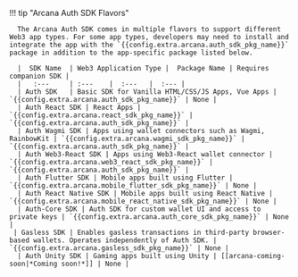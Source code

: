 !!! tip "Arcana Auth SDK Flavors"

      The Arcana Auth SDK comes in multiple flavors to support different Web3 app types. For some app types, developers may need to install and integrate the app with the `{{config.extra.arcana.auth_sdk_pkg_name}}` package in addition to the app-specific package listed below. 

      |  SDK Name  | Web3 Application Type |  Package Name | Requires companion SDK | 
      |   :---     | :---    |  :---   |  :--- | 
      | Auth SDK   | Basic SDK for Vanilla HTML/CSS/JS Apps, Vue Apps | `{{config.extra.arcana.auth_sdk_pkg_name}}` | None |
      | Auth React SDK | React Apps | `{{config.extra.arcana.react_sdk_pkg_name}}` | `{{config.extra.arcana.auth_sdk_pkg_name}}` |
      | Auth Wagmi SDK | Apps using wallet connectors such as Wagmi, RainbowKit | `{{config.extra.arcana.wagmi_sdk_pkg_name}}` | `{{config.extra.arcana.auth_sdk_pkg_name}}` |
      | Auth Web3-React SDK | Apps using Web3-React wallet connector | `{{config.extra.arcana.web3_react_sdk_pkg_name}}` | `{{config.extra.arcana.auth_sdk_pkg_name}}` |
      | Auth Flutter SDK | Mobile apps built using Flutter | `{{config.extra.arcana.mobile_flutter_sdk_pkg_name}}` | None |
      | Auth React Native SDK | Mobile apps built using React Native | `{{config.extra.arcana.mobile_react_native_sdk_pkg_name}}` | None |
      | Auth-Core SDK | Auth SDK for custom wallet UI and access to private keys | `{{config.extra.arcana.auth_core_sdk_pkg_name}}` | None |
     | Gasless SDK | Enables gasless transactions in third-party browser-based wallets. Operates independently of Auth SDK. | `{{config.extra.arcana.gasless_sdk_pkg_name}}` | None |
      | Auth Unity SDK | Gaming apps built using Unity | [[arcana-coming-soon|*Coming soon!*]] | None |

